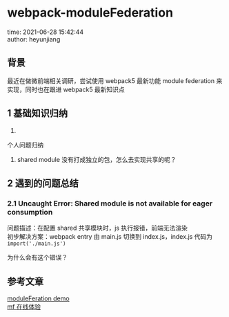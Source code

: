 # webpack-moduleFederation

time: 2021-06-28 15:42:44  
author: heyunjiang

## 背景

最近在做微前端相关调研，尝试使用 webpack5 最新功能 module federation 来实现，同时也在跟进 webpack5 最新知识点

## 1 基础知识归纳

1. 

个人问题归纳  
1. shared module 没有打成独立的包，怎么去实现共享的呢？

## 2 遇到的问题总结

### 2.1 Uncaught Error: Shared module is not available for eager consumption

问题描述：在配置 shared 共享模块时，js 执行报错，前端无法渲染  
初步解决方案：webpack entry 由 main.js 切换到 index.js，index.js 代码为 `import('./main.js')`

为什么会有这个错误？

## 参考文章

[moduleFeration demo](https://github.com/module-federation/module-federation-examples/tree/master/advanced-api/dynamic-remotes)  
[mf 在线体验](https://stackblitz.com/github/webpack/webpack.js.org/tree/master/examples/module-federation?file=app2%2Fwebpack.config.js&terminal=start&terminal=)
